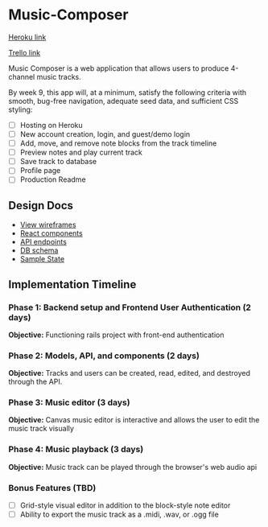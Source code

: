 # Music-Composer

[Heroku link][heroku]

[Trello link][trello]

[heroku]: http://www.victor-aw-music-composer.herokuapp.com
[trello]: https://trello.com/b/3QoZnrEt/music-composition-app

Music Composer is a web application that allows users to produce 4-channel music tracks.

By week 9, this app will, at a minimum, satisfy the following criteria with smooth, bug-free navigation, adequate seed data, and sufficient CSS styling:

- [ ] Hosting on Heroku
- [ ] New account creation, login, and guest/demo login
- [ ] Add, move, and remove note blocks from the track timeline
- [ ] Preview notes and play current track
- [ ] Save track to database
- [ ] Profile page
- [ ] Production Readme

## Design Docs
* [View wireframes][wireframes]
* [React components][components]
* [API endpoints][api-endpoints]
* [DB schema][schema]
* [Sample State][sample-state]

[wireframes]: docs/wireframes
[components]: docs/component_hierarchy.md
[sample-state]: docs/sample_state.md
[api-endpoints]: docs/api_endpoints.md
[schema]: docs/schema.md

## Implementation Timeline

### Phase 1: Backend setup and Frontend User Authentication (2 days)
**Objective:** Functioning rails project with front-end authentication

### Phase 2: Models, API, and components (2 days)
**Objective:** Tracks and users can be created, read, edited, and destroyed through the API.

### Phase 3: Music editor (3 days)
**Objective:** Canvas music editor is interactive and allows the user to edit the music track visually

### Phase 4: Music playback (3 days)
**Objective:** Music track can be played through the browser's web audio api

### Bonus Features (TBD)
- [ ] Grid-style visual editor in addition to the block-style note editor
- [ ] Ability to export the music track as a .midi, .wav, or .ogg file
